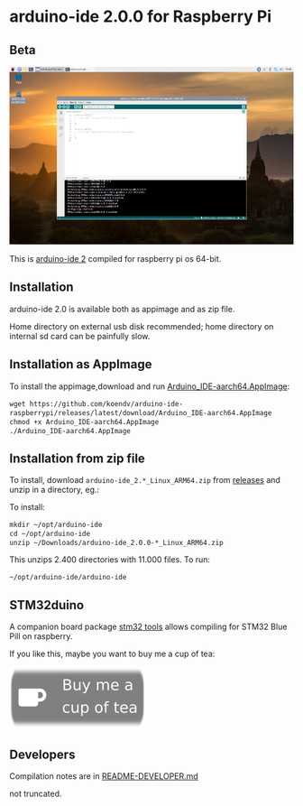 # arduino-ide 2.0.0 for Raspberry Pi

## Beta

[![arduino ide 2.0](images/screenshot_small.jpg)](https://github.com/koendv/arduino-ide-raspberrypi/raw/main/images/screenshot.png)


This is [arduino-ide 2](https://github.com/arduino/arduino-ide) compiled for raspberry pi os 64-bit.

## Installation

arduino-ide 2.0 is available both as appimage and as zip file.

Home directory on external usb disk recommended; home directory on internal sd card can be painfully slow.

## Installation as AppImage


To install the appimage,download and run [Arduino_IDE-aarch64.AppImage](https://github.com/koendv/arduino-ide-raspberrypi/releases/latest/download/Arduino_IDE-aarch64.AppImage):

```
wget https://github.com/koendv/arduino-ide-raspberrypi/releases/latest/download/Arduino_IDE-aarch64.AppImage
chmod +x Arduino_IDE-aarch64.AppImage
./Arduino_IDE-aarch64.AppImage
```

## Installation from zip file

To install, download `arduino-ide_2.*_Linux_ARM64.zip` from [releases](https://github.com/koendv/arduino-ide-raspberrypi/releases/latest) and unzip in a directory, eg.:

To install:

```
mkdir ~/opt/arduino-ide
cd ~/opt/arduino-ide
unzip ~/Downloads/arduino-ide_2.0.0-*_Linux_ARM64.zip
```
This unzips 2.400 directories with 11.000 files.
To run:

```
~/opt/arduino-ide/arduino-ide
```

## STM32duino

A companion board package [stm32 tools](https://github.com/koendv/Arduino_Tools) allows compiling for STM32 Blue Pill on raspberry.


If you like this, maybe you want to buy me a cup of tea:

[![ko-fi](images/kofibutton.svg)](https://ko-fi.com/Q5Q03LPDQ)

## Developers

Compilation notes are in [README-DEVELOPER.md](README-DEVELOPER.md)

not truncated.
